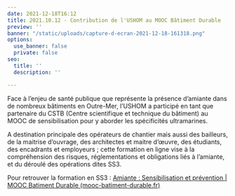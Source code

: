 ```yaml
---
date: 2021-12-18T16:12
title: 2021.10.12 - Contribution de l'USHOM au MOOC Bâtiment Durable
preview: ''
banner: "/static/uploads/capture-d-ecran-2021-12-18-161318.png"
options:
  use_banner: false
  private: false
seo:
  title: ''
  description: ''

---
```

Face à l’enjeu de santé publique que représente la présence d’amiante dans de nombreux bâtiments en Outre-Mer, l’USHOM a participé en tant que partenaire du CSTB (Centre scientifique et technique du bâtiment) au MOOC de sensibilisation pour y aborder les spécificités ultramarines.

A destination principale des opérateurs de chantier mais aussi des bailleurs, de la maitrise d’ouvrage, des architectes et maitre d’œuvre, des étudiants, des encadrants et employeurs ; cette formation en ligne vise à la compréhension des risques, réglementations et obligations liés à l’amiante, et du déroulé des opérations dites SS3.

Pour retrouver la formation en SS3 : [Amiante : Sensibilisation et prévention | MOOC Batiment Durable (mooc-batiment-durable.fr)](https://www.mooc-batiment-durable.fr/courses/course-v1:CSTB+SESSION01+2021/about)
